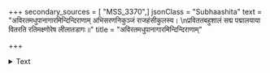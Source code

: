 +++
secondary_sources = [ "MSS_3370",]
jsonClass = "Subhaashita"
text = "अविरतमधुपानागारमिन्दिन्दिराणाम् अभिसरणनिकुञ्जं राजहंसीकुलस्य।  \nप्रविततबहुशालं सद्म पद्मालयाया वितरति रतिमक्ष्णोरेष लीलातडागः॥"
title = "अविरतमधुपानागारमिन्दिन्दिराणाम्"

+++

<details><summary>Text</summary>

अविरतमधुपानागारमिन्दिन्दिराणाम् अभिसरणनिकुञ्जं राजहंसीकुलस्य।  
प्रविततबहुशालं सद्म पद्मालयाया वितरति रतिमक्ष्णोरेष लीलातडागः॥
</details>
